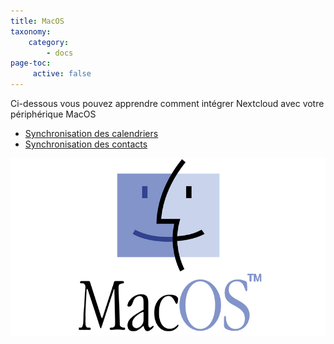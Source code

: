 ```yaml
---
title: MacOS
taxonomy:
    category:
        - docs
page-toc:
     active: false
---
```


Ci-dessous vous pouvez apprendre comment intégrer Nextcloud avec votre périphérique MacOS
- [Synchronisation des calendriers](calendar-syncing)
- [Synchronisation des contacts](contact-syncing)

![](macos.jpg)
